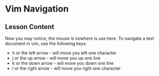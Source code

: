 # Vim Navigation

## Lesson Content

Now you may notice, the mouse is nowhere is use here. To navigate a text document in vim, use the following keys: 

<ul>
<li>h or the left arrow - will move you left one character</li>
<li>j or the up arrow - will move you up one line</li>
<li>k or the down arrow - will move you down one line</li>
<li>l or the right arrow - will move you right one character</li>
</ul>
